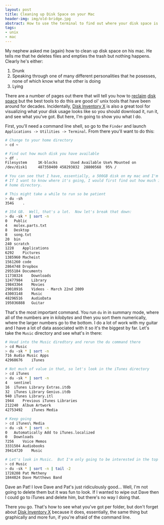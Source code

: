 ```yaml
---
layout: post
title: Cleaning up Disk Space on your Mac
header-img: img/old-bridge.jpg
abstract: How to use the terminal to find out where your disk space is going and how to clean it up
tags:
- unix
- mac
---
```

My nephew asked me (again) how to clean up disk space on his mac.  He tells me that he deletes files and empties the trash but nothing happens.  Clearly he's either:

1. Drunk
2. Speaking through one of many different personalities that he posesses, none of which know what the other is doing
3. Lying

There are a number of pages out there that will tell you how to [reclaim][1] [disk][2] [space][3] but the best tools to do this are good ol' unix tools that have been around for decades.  Incidentally, [Disk Inventory X][4] is also a great tool for visualizing what your disk usage looks like so you should download it, run it, and see what you've got.  But here, I'm going to show you what I do.

First, you'll need a command line shell, so go to the `Finder` and launch `Applications -> Utilities -> Terminal`.  From there you'll want to do this:

``` bash
# Change to your home directory
> cd ~

# Find out how much disk you have available
> df .
Filesystem     1K-blocks      Used Available Use% Mounted on
/dev/disk1     487350400 458293832  28800568  95% /

# You can see that I have, essentially, a 500GB disk on my mac and I'm using nearly all of it.
# If I want to know where it's going, I would first find out how much is being used in my
# home directory.

# This might take a while to run so be patient
> du -sh
354G	.

# 354 GB.  Well, that's a lot.  Now let's break that down:
> du -sk * | sort -n
0	Public
4	molex.parts.txt
8	Desktop
8	song.txt
20	bin
240	scratch
1228	Applications
6292	Pictures
1385960	Macheist
1561260	code
2864748	Dropbox
2955184	Documents
11738324	Downloads
12477984	Library
19843364	Movies
29010916	Videos - March 22nd 2009
43003148	Music
48296516	AudioData
195036888	Guitar
```

That's the most important command. You run `du` in in summary mode, where all of the numbers are in _kilobytes_ and then you sort them numerically, where the larger numbers go to the bottom.  I do a lot of work with my guitar and I have a lot of data associated with it so it's the biggest by far.  Let's take the `Music` directory and see what's in there:

``` bash
# Head into the Music diredtory and rerun the du command there
> cd Music
> du -sk * | sort -n
716	Audio Music Apps
42968676	iTunes

# Not much of value in that, so let's look in the iTunes directory
> cd iTunes
> du -sk * | sort -n
4	sentinel
16	iTunes Library Extras.itdb
32	iTunes Library Genius.itdb
940	iTunes Library.itl
1944	Previous iTunes Libraries
212240	Album Artwork
42753492	iTunes Media

# Keep going
> cd iTunes\ Media
> du -sk * | sort -n
0	Automatically Add to iTunes.localized
0	Downloads
7256	Voice Memos
3331504	Audiobooks
39414720	Music

# Let's look in Music.  But I'm only going to be interested in the top 2
> cd Music
> du -sk * | sort -n | tail -2
1728208	Pat Metheny
1844824	Dave Matthews Band
```

Dave an Pat!  I love Dave and Pat's just ridiculously good... Well, I'm not going to delete them but it was fun to look.  If I wanted to wipe out Dave then I could go to iTunes and delete him, but there's no way I doing that.

There you go.  That's how to see what you've got per folder, but don't forget about [Disk Inventory X][4] because it does, essentially, the same thing but graphically and more fun, if you're afraid of the command line.

  [1]: http://www.macworld.co.uk/how-to/mac/how-free-up-disk-space-on-your-mac-3504803/
  [2]: http://osxdaily.com/2013/05/10/advanced-tricks-reclaim-disk-space-mac-os-x/
  [3]: http://www.howtogeek.com/184091/5-ways-to-free-up-disk-space-on-a-mac/
  [4]: http://www.derlien.com/
